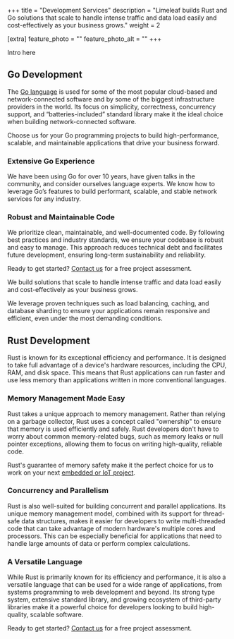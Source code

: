 +++
title = "Development Services"
description = "Limeleaf builds Rust and Go solutions that scale to handle intense traffic and data load easily and cost-effectively as your business grows."
weight = 2

[extra]
feature_photo = ""
feature_photo_alt = ""
+++

Intro here

<!-- more -->

## Go Development

The [Go language](https://go.dev "Go language website") is used for some of the most popular cloud-based and network-connected software and by some of the biggest infrastructure providers in the world. Its focus on simplicity, correctness, concurrency support, and “batteries-included” standard library make it the ideal choice when building network-connected software. 

Choose us for your Go programming projects to build high-performance, scalable, and maintainable applications that drive your business forward.

### Extensive Go Experience

We have been using Go for over 10 years, have given talks in the community, and consider ourselves language experts. We know how to leverage Go’s features to build performant, scalable, and stable network services for any industry.

### Robust and Maintainable Code

We prioritize clean, maintainable, and well-documented code. By following best practices and industry standards, we ensure your codebase is robust and easy to manage. This approach reduces technical debt and facilitates future development, ensuring long-term sustainability and reliability.

Ready to get started? [Contact us](https://limeleaf.net/contact/ "Contact us") for a free project assessment.

We build solutions that scale to handle intense traffic and data load easily and cost-effectively as your business grows.

We leverage proven techniques such as load balancing, caching, and database sharding to ensure your applications remain responsive and efficient, even under the most demanding conditions.

## Rust Development 

Rust is known for its exceptional efficiency and performance. It is designed to take full advantage of a device's hardware resources, including the CPU, RAM, and disk space. This means that Rust applications can run faster and use less memory than applications written in more conventional languages.

### Memory Management Made Easy

Rust takes a unique approach to memory management. Rather than relying on a garbage collector, Rust uses a concept called "ownership" to ensure that memory is used efficiently and safely. Rust developers don't have to worry about common memory-related bugs, such as memory leaks or null pointer exceptions, allowing them to focus on writing high-quality, reliable code.

Rust's guarantee of memory safety make it the perfect choice for us to work on your next [embedded or IoT project](/services/iot-development "IoT development").

### Concurrency and Parallelism

Rust is also well-suited for building concurrent and parallel applications. Its unique memory management model, combined with its support for thread-safe data structures, makes it easier for developers to write multi-threaded code that can take advantage of modern hardware's multiple cores and processors. This can be especially beneficial for applications that need to handle large amounts of data or perform complex calculations.

### A Versatile Language

While Rust is primarily known for its efficiency and performance, it is also a versatile language that can be used for a wide range of applications, from systems programming to web development and beyond. Its strong type system, extensive standard library, and growing ecosystem of third-party libraries make it a powerful choice for developers looking to build high-quality, scalable software.

Ready to get started? [Contact us](https://limeleaf.net/contact/ "Contact us") for a free project assessment.

